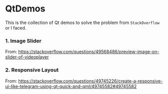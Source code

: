 # QtDemos
This is the collection of Qt demos to solve the problem from `StackOverflow` or I faced.

### 1. Image Slider
From: https://stackoverflow.com/questions/49568486/preview-image-on-slider-of-videoplayer

### 2. Responsive Layout
From: https://stackoverflow.com/questions/49745226/create-a-responsive-ui-like-telegram-using-qt-quick-and-qml/49745582#49745582
